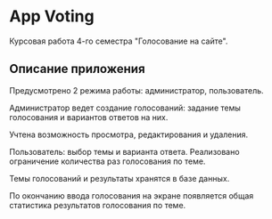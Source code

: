 # App Voting
Курсовая работа 4-го семестра "Голосование на сайте". 
## Описание приложения
Предусмотрено 2 режима работы: администратор, пользователь.

Администратор ведет создание голосований: задание темы голосования и вариантов ответов на них. 

Учтена возможность просмотра, редактирования и удаления. 

Пользователь:  выбор темы и варианта ответа. Реализовано ограничение количества раз голосования по теме.

Темы голосований и результаты хранятся в базе данных.

По окончанию ввода голосования на экране появляется общая статистика результатов голосования по теме.
